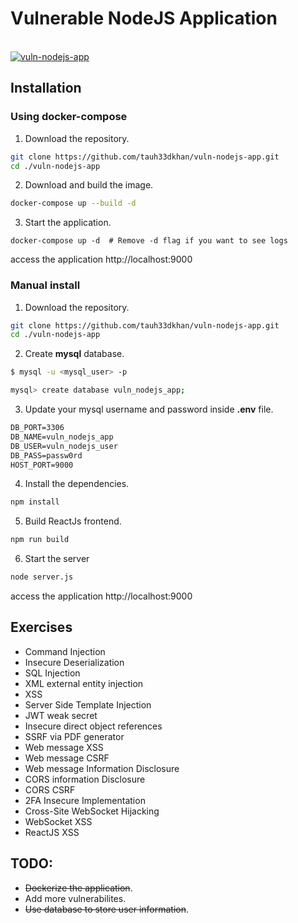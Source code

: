 # Vulnerable NodeJS Application
<br>
<a href="https://github.com/tauh33dkhan/vuln-nodejs-app/blob/master/vuln-nodejs-app.png?raw=true"><img src="https://github.com/tauh33dkhan/vuln-nodejs-app/blob/master/vuln-nodejs-app.png?raw=true" alt="vuln-nodejs-app" border="0">
<br>
</a>

## Installation

### Using docker-compose 

1. Download the repository.

```bash
git clone https://github.com/tauh33dkhan/vuln-nodejs-app.git
cd ./vuln-nodejs-app
```
2. Download and build the image.

```bash
docker-compose up --build -d
```

3. Start the application.
```
docker-compose up -d  # Remove -d flag if you want to see logs
```
access the application http://localhost:9000

### Manual install

1. Download the repository.

```bash
git clone https://github.com/tauh33dkhan/vuln-nodejs-app.git
cd ./vuln-nodejs-app
```

2. Create **mysql** database.

```bash
$ mysql -u <mysql_user> -p

mysql> create database vuln_nodejs_app;

```

3. Update your mysql username and password inside **.env** file.

```html
DB_PORT=3306
DB_NAME=vuln_nodejs_app
DB_USER=vuln_nodejs_user
DB_PASS=passw0rd
HOST_PORT=9000

```

4. Install the dependencies.

```bash
npm install
```

5. Build ReactJs frontend.

```bash
npm run build
```

6. Start the server

```bash
node server.js
```
access the application http://localhost:9000

## Exercises

* Command Injection
* Insecure Deserialization
* SQL Injection
* XML external entity injection
* XSS
* Server Side Template Injection
* JWT weak secret
* Insecure direct object references
* SSRF via PDF generator
* Web message XSS
* Web message CSRF
* Web message Information Disclosure
* CORS information Disclosure
* CORS CSRF
* 2FA Insecure Implementation
* Cross-Site WebSocket Hijacking
* WebSocket XSS
* ReactJS XSS

## TODO:

* <s>Dockerize the application</s>.
* Add more vulnerabilites.
* <s>Use database to store user information</s>.

